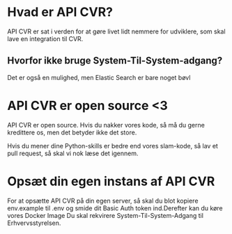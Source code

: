 # Hvad er API CVR?

API CVR er sat i verden for at gøre livet lidt nemmere for udviklere, som skal lave en integration til CVR.

## Hvorfor ikke bruge System-Til-System-adgang?

Det er også en mulighed, men Elastic Search er bare noget bøvl

# API CVR er open source <3

API CVR er open source.
Hvis du nakker vores kode, så må du gerne kredittere os, men det betyder ikke det store.

Hvis du mener dine Python-skills er bedre end vores slam-kode, så lav et pull request, så skal vi nok læse det igennem.

# Opsæt din egen instans af API CVR

For at opsætte API CVR på din egen server, så skal du blot kopiere env.example til .env og smide dit Basic Auth token ind.Derefter kan du køre vores Docker Image
Du skal rekvirere System-Til-System-Adgang til Erhvervsstyrelsen.
